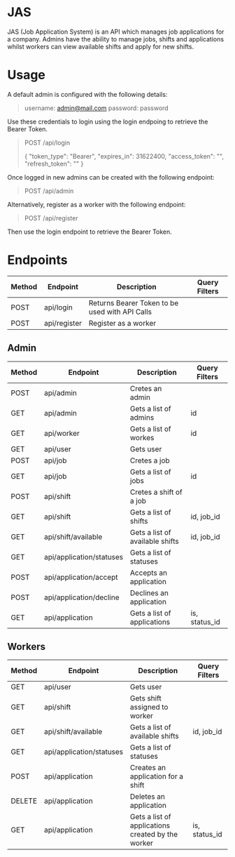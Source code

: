 # JAS

JAS (Job Application System) is an API which manages job applications for a company. Admins have the ability to manage jobs, shifts and applications whilst workers can view available shifts and apply for new shifts.


# Usage

A default admin is configured with the following details:

> username: admin@mail.com
> password: password

Use these credentials to login using the login endpoing to retrieve the Bearer Token.

> POST /api/login
> 
> {
  "token_type": "Bearer",
  "expires_in": 31622400,
  "access_token": "",
  "refresh_token": ""
}

Once logged in new admins can be created with the following endpoint:

> POST /api/admin

Alternatively, register as a worker with the following endpoint:

> POST /api/register

Then use the login endpoint to retrieve the Bearer Token.

# Endpoints

|Method|Endpoint|Description|Query Filters  |
|--|--|--|--|
| POST |api/login|Returns Bearer Token to be used with API Calls  |  |
| POST |api/register|Register as a worker  |  |

## Admin

|Method|Endpoint|Description|Query Filters  |
|--|--|--|--|
| POST |api/admin  |Cretes an admin  |  |
| GET|api/admin  |Gets a list of admins  | id |
| GET |api/worker|Gets a list of workes| id |
| GET|api/user|Gets user  |  |
| POST |api/job|Cretes a job|  |
| GET|api/job|Gets a list of jobs  | id |
| POST |api/shift|Cretes a shift of a job |  |
| GET|api/shift  |Gets a list of shifts  | id, job_id |
| GET|api/shift/available|Gets a list of available shifts  |id, job_id  |
| GET|api/application/statuses  |Gets a list of statuses  |  |
| POST |api/application/accept|Accepts an application  |  |
| POST |api/application/decline|Declines an application  |  |
| GET|api/application|Gets a list of applications  |is, status_id  |


## Workers

|Method|Endpoint|Description|Query Filters  |
|--|--|--|--|
| GET|api/user|Gets user  |  |
| GET|api/shift  |Gets shift assigned to worker  |  |
| GET|api/shift/available|Gets a list of available shifts  |id, job_id  |
| GET|api/application/statuses  |Gets a list of statuses  |  |
| POST |api/application|Creates an application for a shift  |  |
| DELETE|api/application|Deletes an application  |  |
| GET|api/application|Gets a list of applications created by the worker  |is, status_id  |
